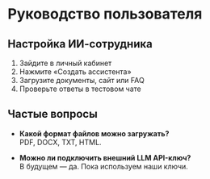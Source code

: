 # Руководство пользователя

## Настройка ИИ-сотрудника

1. Зайдите в личный кабинет
2. Нажмите «Создать ассистента»
3. Загрузите документы, сайт или FAQ
4. Проверьте ответы в тестовом чате

## Частые вопросы

- **Какой формат файлов можно загружать?**  
  PDF, DOCX, TXT, HTML.

- **Можно ли подключить внешний LLM API-ключ?**  
  В будущем — да. Пока используем наши ключи.
